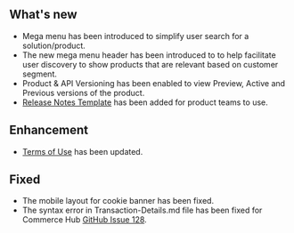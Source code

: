 ## What's new
- Mega menu has been introduced to simplify user search for a solution/product.
- The new mega menu header has been introduced to to help facilitate user discovery to show products that are relevant based on customer segment.
- Product & API Versioning has been enabled to view Preview, Active and Previous versions of the product.
- [Release Notes Template](?path=/docs/release-notes-template.md) has been added for product teams to use.

## Enhancement
- [Terms of Use](?path=/docs/terms-of-use/latest.md) has been updated.

## Fixed
- The mobile layout for cookie banner has been fixed.
- The syntax error in Transaction-Details.md file has been fixed for Commerce Hub [GitHub Issue 128](https://www.github.com/Fiserv/Support/issues/128). 
